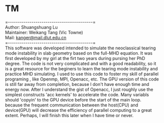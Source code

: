 ﻿# TM
=-------------------------------------------=  
 Author: Shuangshuang Lu  
 Maintainer: Weikang Tang (Vic Towne)   
 Mail: kanger@mail.dlut.edu.cn  
=-------------------------------------------=   
This software was developed intended to simulate the neoclassical tearing mode instability in slab geometry based on the full-MHD equation. It was first developed by my girl at the firt two years during pursing her PhD degree. The code is not very complicated and with a good readability, so it is a great resource for the beginers to learn the tearing mode instability and practice MHD simulating. I used to use this code to foster my skill of parallel programing , like Openmp, MPI, Openacc, etc. The GPU version of this code is still far away from completion, because I don't have enough time and energy now. After I understand the gist of Openacc, I just roughly use the simplest constructs 'acc kernels' to accelerate the code. Many variabls should 'copyin' to the GPU device before the start of the main loop. because the frequent communication between the host(CPU) and device(GPU) will decrease the efficiency of parallel computing to a great extent. Perhaps, I will finish this later when I have time or never.  
